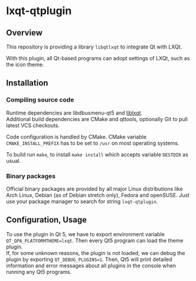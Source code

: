 # lxqt-qtplugin

## Overview

This repository is providing a library `libqtlxqt` to integrate Qt with LXQt.

With this plugin, all Qt-based programs can adopt settings of LXQt, such as the icon theme.

## Installation

### Compiling source code

Runtime dependencies are libdbusmenu-qt5 and [liblxqt](https://github.com/lxqt/liblxqt).   
Additional build dependencies are CMake and qttools, optionally Git to pull latest VCS checkouts.   

Code configuration is handled by CMake. CMake variable `CMAKE_INSTALL_PREFIX` has to be set to `/usr` on most operating systems.   

To build run `make`, to install `make install` which accepts variable `DESTDIR` as usual.   

### Binary packages

Official binary packages are provided by all major Linux distributions like Arch Linux, Debian (as of Debian stretch only), Fedora and openSUSE. Just use your package manager to search for string `lxqt-qtplugin`.

## Configuration, Usage

To use the plugin in Qt 5, we have to export environment variable `QT_QPA_PLATFORMTHEME=lxqt`. Then every Qt5 program can load the theme plugin.   
If, for some unknown reasons, the plugin is not loaded, we can debug the plugin by exporting `QT_DEBUG_PLUGINS=1`. Then, Qt5 will print detailed information and error messages about all plugins in the console when running any Qt5 programs.
